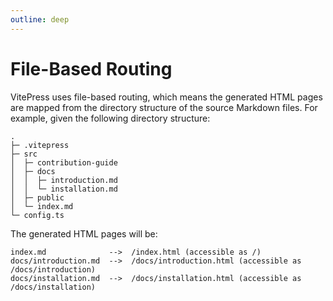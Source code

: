 ```yaml
---
outline: deep
---
```


# File-Based Routing

VitePress uses file-based routing, which means the generated HTML pages are mapped from the directory structure of the source Markdown files. For example, given the following directory structure:

```
.
├─ .vitepress
├─ src
│  ├─ contribution-guide
│  ├─ docs
│  │  ├─ introduction.md
│  │  └─ installation.md
│  ├─ public
│  └─ index.md
└─ config.ts
```

The generated HTML pages will be:

```
index.md              -->  /index.html (accessible as /)
docs/introduction.md  -->  /docs/introduction.html (accessible as /docs/introduction)
docs/installation.md  -->  /docs/installation.html (accessible as /docs/installation)
```
